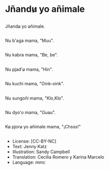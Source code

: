 # Jñandu̷ yo añimale

##
Jñandu̷ yo añimale.

##
Nu b'aga mama, "Muu".

##
Nu kabra mama, "Be, be".

##
Nu pjad'u̷ mama, "Hin".

##
Nu kuchi mama, "Oink-oink".

##
Nu sungoñi mama, "Klo,Klo".

##
Nu dyo'o mama, "Guau".

##
Ku̷ pjoru̷ yo añimale mama, "¡Chsss!"

##
* License: [CC-BY-NC]
* Text: Jenny Katz
* Illustration: Sandy Campbell
* Translation: Cecilia Romero y Karina Marcelo
* Language: mmc
